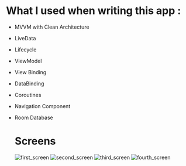 # What I used when writing this app :
- MVVM with Clean Architecture
- LiveData
- Lifecycle
- ViewModel
- View Binding
- DataBinding
- Coroutines
- Navigation Component
- Room Database

  # Screens
  ![first_screen](https://github.com/Surayya-code/NotesApp/blob/master/app/src/main/res/drawable/screen_3.jpeg?raw=true) ![second_screen](https://github.com/Surayya-code/NotesApp/blob/master/app/src/main/res/drawable/screen_1.jpeg?raw=true)
  ![third_screen](https://github.com/Surayya-code/NotesApp/blob/master/app/src/main/res/drawable/screen_2.jpeg?raw=true) ![fourth_screen](https://github.com/Surayya-code/NotesApp/blob/master/app/src/main/res/drawable/screen_4.jpeg?raw=true)
